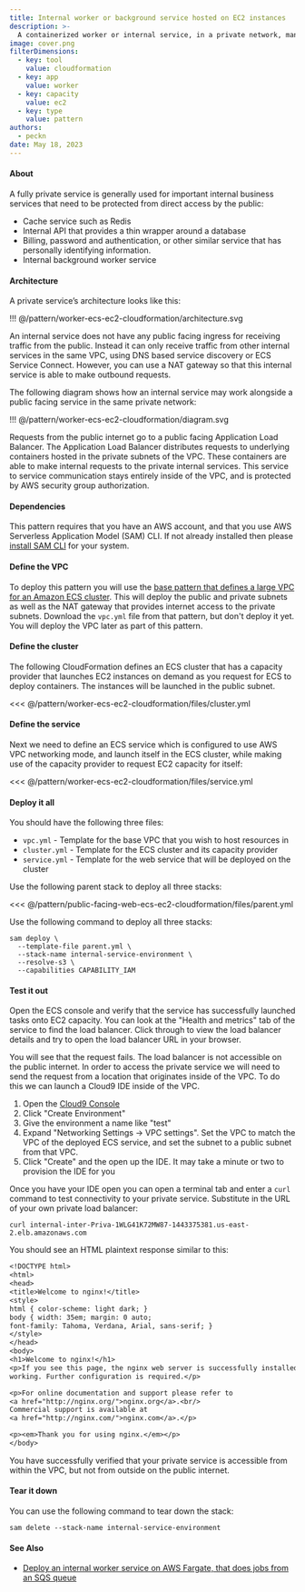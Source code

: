 ```yaml
---
title: Internal worker or background service hosted on EC2 instances
description: >-
  A containerized worker or internal service, in a private network, managed by EC2, hosted on EC2 capacity.
image: cover.png
filterDimensions:
  - key: tool
    value: cloudformation
  - key: app
    value: worker
  - key: capacity
    value: ec2
  - key: type
    value: pattern
authors:
  - peckn
date: May 18, 2023
---
```


#### About

A fully private service is generally used for important internal business services that need to be protected from direct access by the public:

- Cache service such as Redis
- Internal API that provides a thin wrapper around a database
- Billing, password and authentication, or other similar service that has personally identifying information.
- Internal background worker service

#### Architecture

A private service’s architecture looks like this:

!!! @/pattern/worker-ecs-ec2-cloudformation/architecture.svg

An internal service does not have any public facing ingress for receiving traffic from the public. Instead it can only receive traffic from other internal services in the same VPC, using DNS based service discovery or ECS Service Connect. However, you can use a NAT gateway so that this internal service is able to make outbound requests.

The following diagram shows how an internal service may work alongside a public facing service in the same private network:

!!! @/pattern/worker-ecs-ec2-cloudformation/diagram.svg

Requests from the public internet go to a public facing Application Load Balancer. The Application Load Balancer distributes requests to underlying containers hosted in the private subnets of the VPC. These containers are able to make internal requests to the private internal services. This service to service communication stays entirely inside of the VPC, and is protected by AWS security group authorization.

#### Dependencies

This pattern requires that you have an AWS account, and that you use AWS Serverless Application Model (SAM) CLI. If not already installed then please [install SAM CLI](https://docs.aws.amazon.com/serverless-application-model/latest/developerguide/install-sam-cli.html) for your system.

#### Define the VPC

To deploy this pattern you will use the [base pattern that defines a large VPC for an Amazon ECS cluster](/large-vpc-for-amazon-ecs-cluster). This will deploy the public and private subnets as well as the NAT gateway that provides internet access to the private subnets. Download the `vpc.yml` file from that pattern, but don't deploy it yet. You will deploy the VPC later as part of this pattern.

#### Define the cluster

The following CloudFormation defines an ECS cluster that has a capacity provider that launches EC2 instances on demand as you request for ECS to deploy containers. The instances will be launched in the public subnet.

<<< @/pattern/worker-ecs-ec2-cloudformation/files/cluster.yml

#### Define the service

Next we need to define an ECS service which is configured to use AWS VPC networking mode, and launch itself in the ECS cluster, while making use of the capacity provider to request EC2 capacity for itself:

<<< @/pattern/worker-ecs-ec2-cloudformation/files/service.yml

#### Deploy it all

You should have the following three files:

- `vpc.yml` - Template for the base VPC that you wish to host resources in
- `cluster.yml` - Template for the ECS cluster and its capacity provider
- `service.yml` - Template for the web service that will be deployed on the cluster

Use the following parent stack to deploy all three stacks:

<<< @/pattern/public-facing-web-ecs-ec2-cloudformation/files/parent.yml

Use the following command to deploy all three stacks:

```shell
sam deploy \
  --template-file parent.yml \
  --stack-name internal-service-environment \
  --resolve-s3 \
  --capabilities CAPABILITY_IAM
```

#### Test it out

Open the ECS console and verify that the service has successfully launched tasks onto EC2 capacity. You can look at the "Health and metrics" tab of the service to find the load balancer. Click through to view the load balancer details and try to open the load balancer URL in your browser.

You will see that the request fails. The load balancer is not accessible on the public internet. In order to access the private service we will need to send the request from a location that originates inside of the VPC. To do this we can launch a Cloud9 IDE inside of the VPC.

1. Open the [Cloud9 Console](https://console.aws.amazon.com/cloud9control/home)
2. Click "Create Environment"
3. Give the environment a name like "test"
4. Expand "Networking Settings -> VPC settings". Set the VPC to match the VPC of the deployed ECS service, and set the subnet to a public subnet from that VPC.
5. Click "Create" and the open up the IDE. It may take a minute or two to provision the IDE for you

Once you have your IDE open you can open a terminal tab and enter a `curl` command to test connectivity to your private service. Substitute in the URL of your own private load balancer:

```
curl internal-inter-Priva-1WLG41K72MW87-1443375381.us-east-2.elb.amazonaws.com
```

You should see an HTML plaintext response similar to this:

```txt
<!DOCTYPE html>
<html>
<head>
<title>Welcome to nginx!</title>
<style>
html { color-scheme: light dark; }
body { width: 35em; margin: 0 auto;
font-family: Tahoma, Verdana, Arial, sans-serif; }
</style>
</head>
<body>
<h1>Welcome to nginx!</h1>
<p>If you see this page, the nginx web server is successfully installed and
working. Further configuration is required.</p>

<p>For online documentation and support please refer to
<a href="http://nginx.org/">nginx.org</a>.<br/>
Commercial support is available at
<a href="http://nginx.com/">nginx.com</a>.</p>

<p><em>Thank you for using nginx.</em></p>
</body>
```

You have successfully verified that your private service is accessible from within the VPC, but not from outside on the public internet.

#### Tear it down

You can use the following command to tear down the stack:

```shell
sam delete --stack-name internal-service-environment
```

#### See Also

- [Deploy an internal worker service on AWS Fargate, that does jobs from an SQS queue](/background-worker-sqs-queue-container-copilot)